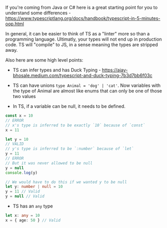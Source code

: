 If you're coming from Java or C# here is a great starting point for you to understand some differences - https://www.typescriptlang.org/docs/handbook/typescript-in-5-minutes-oop.html

In general, it can be easier to think of TS as a "linter" more so than a programming language. Ultimatly, your types will not end up in production code. TS will "compile" to JS, in a sense meaning the types are stripped away.

Also here are some high level points:

- TS can infer types and has Duck Typing - https://ajay-bhosale.medium.com/typescript-and-duck-typing-7b3d7bb6f03c

- TS can have unions `type Animal = 'dog' | 'cat'`. Now variables with the type of Animal are almost like enums that can only be one of those two values

- In TS, if a variable can be null, it needs to be defined.

```ts
const x = 10
// ERROR
// x's type is inferred to be exactly `10` because of `const`
x = 11

let y = 10
// VALID
// y's type is inferred to be `:number` because of `let`
y = 11
// ERROR
// But it was never allowed to be null
y = null
console.log(y)

// We would have to do this if we wanted y to be null
let y: number | null = 10
y = 11 // Valid
y = null // Valid
```

- TS has an `any` type

```ts
let x: any = 10
x = { age: 50 } // Valid
```
